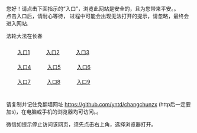 您好！请点击下面指示的“入口”，浏览此网站是安全的，且为您带来平安。。 <br/>
点击入口后，请耐心等待， 过程中可能会出现无法打开的提示，请忽略，最终会进入网站. </br>

法轮大法在长春<br/>
<div style="padding:10px"><a style="margin:20px" target="_blank" href="https://d32x24ztxfn9nv.cloudfront.net/2Qpsp?sxauml" id="ccLink1" rel="nofollow">入口1</a> <a target="_blank" style="margin:20px" href="https://d2cloctgfqrcfd.cloudfront.net/2Qpsp?jegsrweo" id="ccLink2" rel="nofollow">入口2</a> <a style="margin:20px" target="_blank" href="https://d1nz6xaor9c6wl.cloudfront.net/2Qpsp?wfrlga" id="ccLink3" rel="nofollow">入口3</a></div>

<div style="padding:10px" ><a style="margin:20px" target="_blank" href="https://d32x24ztxfn9nv.cloudfront.net/2Qpsp?sxauml" id="ccLink4" rel="nofollow">入口4</a> <a style="margin:20px" href="https://d2cloctgfqrcfd.cloudfront.net/2Qpsp?jegsrweo" target="_blank" id="ccLink5" rel="nofollow">入口5</a> <a style="margin:20px" href="https://d1nz6xaor9c6wl.cloudfront.net/2Qpsp?wfrlga" target="_blank" id="ccLink6" rel="nofollow">入口6</a></div>

<div style="padding:10px"><a style="margin:20px" target="_blank" href="https://d32x24ztxfn9nv.cloudfront.net/2Qpsp?sxauml" id="ccLink7" rel="nofollow">入口7</a> <a style="margin:20px" href="https://d2cloctgfqrcfd.cloudfront.net/2Qpsp?jegsrweo" target="_blank" id="ccLink8" rel="nofollow">入口8</a> <a style="margin:20px" target="_blank" href="https://d1nz6xaor9c6wl.cloudfront.net/2Qpsp?wfrlga" id="ccLink9" rel="nofollow">入口9</a></div>

<br/>



请复制并记住免翻墙网址 https://github.com/yntd/changchunzx (http后一定要加s)，在电脑或手机的浏览器均可访问。。<br/>

微信如提示停止访问该网页，须先点击右上角，选择浏览器打开。
